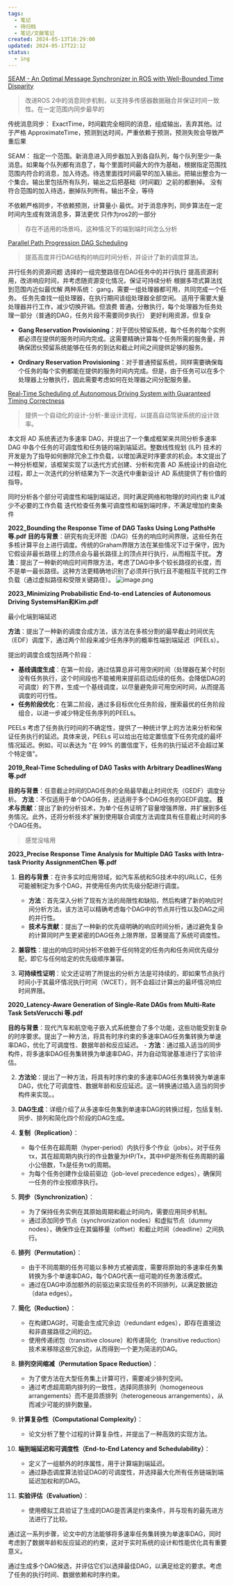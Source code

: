```yaml
---
tags:
  - 笔记
  - 待归档
  - 笔记/文献笔记
created: 2024-05-13T16:29:00
updated: 2024-05-17T22:12
status:
  - ing
---
```

[SEAM - An Optimal Message Synchronizer in ROS with Well-Bounded Time Disparity](SEAM%20-%20An%20Optimal%20Message%20Synchronizer%20in%20ROS%20with%20Well-Bounded%20Time%20Disparity.md)
> 改进ROS 2中的消息同步机制，以支持多传感器数据融合并保证时间一致性。在一定范围内同步最早的

传统消息同步：
ExactTime，时间戳完全相同的消息，组成输出，丢弃其他。过于严格
ApproximateTime，预测到达时间，严重依赖于预测，预测失败会导致严重后果

SEAM：
指定一个范围。新消息进入同步器加入到各自队列，每个队列至少一条消息。如果每个队列都有消息了，每个里面时间最大的作为基础，根据指定范围找范围内符合的消息，加入待选。待选里面找时间最早的加入输出。把输出整合为一个集合。输出里包括所有队列，输出之后把基础（时间戳）之前的都删掉。
没有符合范围的加入待选，删掉队列所有。输出不全，等待

不依赖严格同步，不依赖预测，计算量小
最优。对于消息序列，同步算法在一定时间内生成有效消息多，算法更优
只作为ros2的一部分


> 存在不适用的场景吗，这种情况下的端到端时间怎么分析


[Parallel Path Progression DAG Scheduling](../../03-research/10-DAG/Parallel%20Path%20Progression%20DAG%20Scheduling.md)

> 提高高度并行DAG结构的响应时间分析，并设计了新的调度算法。

并行任务的资源问题
选择的一组完整路径在DAG任务中的并行执行
提高资源利用，改进响应时间，并考虑随资源变化情况，保证可持续分析
根据多项式算法找到范围内近似最优解
两种系统：
gang，需要一组处理器都可用，共同完成一个任务。
任务先查找一组处理器，在执行期间该组处理器全部空闲。
适用于需要大量处理器并行工作，减少切换开销。但浪费
普通，分散执行，每个处理器为任务处理一部分（普通的DAG，任务片段不需要同步执行）
更好利用资源，但复杂

- **Gang Reservation Provisioning**：对于团伙预留系统，每个任务的每个实例都必须在提供的服务时间内完成。这需要精确计算每个任务所需的服务量，并确保团伙预留系统能够在任务的到达和截止时间之间提供足够的服务。

- **Ordinary Reservation Provisioning**：对于普通预留系统，同样需要确保每个任务的每个实例都能在提供的服务时间内完成。但是，由于任务可以在多个处理器上分散执行，因此需要考虑如何在处理器之间分配服务量。


[Real-Time Scheduling of Autonomous Driving System with Guaranteed Timing Correctness](Real-Time%20Scheduling%20of%20Autonomous%20Driving%20System%20with%20Guaranteed%20Timing%20Correctness.md)
> 提供一个自动化的设计-分析-重设计流程，以提高自动驾驶系统的设计效率。

本文将 AD 系统表述为多速率 DAG，并提出了一个集成框架来共同分析多速率 DAG 中各个任务的可调度性和任务链的端到端延迟。整数线性规划 (ILP) 技术的开发是为了指导如何删除冗余工作负载，以增加满足时序要求的机会。本文提出了一种分析框架，该框架实现了以迭代方式创建、分析和完善 AD 系统设计的自动化过程，即上一次迭代的分析结果为下一次迭代中重新设计 AD 系统提供了有价值的指导。

同时分析各个部分可调度性和端到端延迟，同时满足网络和物理的时间约束
ILP减少不必要的工作负载
迭代检查任务集可调度性和端到端时序，不满足增加约束条件


**2022_Bounding the Response Time of DAG Tasks Using Long PathsHe 等.pdf**
**目的与背景**：研究有向无环图（DAG）任务的响应时间界限，这些任务在多核计算平台上进行调度。传统的Graham界限方法在某些情况下过于保守，因为它假设非最长路径上的顶点会与最长路径上的顶点并行执行，从而相互干扰。
**方法**：提出了一种新的响应时间界限方法，考虑了DAG中多个较长路径的长度，而不是单一最长路径。这种方法更精确地识别了必须并行执行且不能相互干扰的工作负载（通过虚拟路径和受限关键路径）。
    ![image.png](https://raw.githubusercontent.com/wsm6636/pic/main/202405131624873.png)


**2023_Minimizing Probabilistic End-to-end Latencies of Autonomous Driving SystemsHan和Kim.pdf**

 最小化端到端延迟
 
**方法**：提出了一种新的调度合成方法，该方法在多核分割的最早截止时间优先（EDF）调度下，通过两个阶段来减少任务序列的概率性端到端延迟（PEELs）。

提出的调度合成包括两个阶段：
   - **基线调度生成**：在第一阶段，通过估算总非可用空闲时间（处理器在某个时刻没有任务执行，这个时间段也不能被用来提前启动后续的任务。会降低DAG的可调度）的下界，生成一个基线调度，以尽量避免非可用空闲时间，从而提高调度的可行性。
   - **任务阶段优化**：在第二阶段，通过多目标优化任务阶段，搜索最优的任务阶段组合，以进一步减少特定任务序列的PEELs。

PEELs 考虑了任务执行时间的不确定性，提供了一种统计学上的方法来分析和保证任务执行的延迟。具体来说，PEELs 可以给出在给定置信度下任务完成的最坏情况延迟。例如，可以表达为 "在 99% 的置信度下，任务的执行延迟不会超过某个特定值"。


**2019_Real-Time Scheduling of DAG Tasks with Arbitrary DeadlinesWang 等.pdf**
   
**目的与背景**：任意截止时间的DAG任务的全局最早截止时间优先（GEDF）调度分析。
**方法**：不仅适用于单个DAG任务，还适用于多个DAG任务的GEDF调度。
**技术与贡献**：提出了新的分析技术，为单个任务证明了容量增强界限，并扩展到多任务情况。此外，还将分析技术扩展到使用联合调度方法调度具有任意截止时间的多个DAG任务。

> 感觉没啥用


**2023_Precise Response Time Analysis for Multiple DAG Tasks with Intra-task Priority AssignmentChen 等.pdf**
    
1. **目的与背景**：在许多实时应用领域，如汽车系统和5G技术中的URLLC，任务可能被制定为多个DAG，并使用任务内优先级分配进行调度。
    - **方法**：首先深入分析了现有方法的局限性和缺陷，然后构建了新的响应时间分析方法，该方法可以精确考虑每个DAG中的节点并行性以及DAG之间的并行性。
    - **技术与贡献**：提出了一种新的优先级明确的响应时间分析，通过避免复杂的计算同时产生更紧密的DAG任务上限界限，显著提高了系统可调度性。

6. **兼容性**：提出的响应时间分析不依赖于任何特定的任务内和任务间优先级分配，即它与任何给定的优先级顺序兼容。

9. **可持续性证明**：论文还证明了所提出的分析方法是可持续的，即如果节点执行时间小于其最坏情况执行时间（WCET），则不会超过计算出的最坏情况响应时间界限。



**2020_Latency-Aware Generation of Single-Rate DAGs from Multi-Rate Task SetsVerucchi 等.pdf**
    
**目的与背景**：现代汽车和航空电子嵌入式系统整合了多个功能，这些功能受到复杂的时序要求。提出了一种方法，将具有时序约束的多速率DAG任务集转换为单速率DAG，优化了可调度性、数据年龄和反应延迟。
    - **方法**：通过插入适当的同步构件，将多速率DAG任务集转换为单速率DAG，并为自动驾驶基准进行了实验评估。
   

2. **方法论**：提出了一种方法，将具有时序约束的多速率DAG任务集转换为单速率DAG，优化了可调度性、数据年龄和反应延迟。这一转换通过插入适当的同步构件来实现。。

6. **DAG生成**：详细介绍了从多速率任务集到单速率DAG的转换过程，包括复制、同步、排列和简化四个阶段的DAG生成。

1. **复制（Replication）**：
   - 每个任务在超周期（hyper-period）内执行多个作业（jobs）。对于任务τx，其在超周期内执行的作业数量为HP/Tx，其中HP是所有任务周期的最小公倍数，Tx是任务τx的周期。
   - 为每个任务创建作业级前驱边（job-level precedence edges），确保同一任务的作业按顺序执行。

2. **同步（Synchronization）**：
   - 为了保持任务实例在其原始周期和截止时间内，需要应用同步机制。
   - 通过添加同步节点（synchronization nodes）和虚拟节点（dummy nodes），确保作业在其偏移量（offset）和截止时间（deadline）之间执行。

3. **排列（Permutation）**：
   - 由于不同周期的任务可能以多种方式被调度，需要将原始的多速率任务集转换为多个单速率DAG，每个DAG代表一组可能的任务激活模式。
   - 通过在DAG中添加额外的前驱边来实现任务的不同排列，以满足数据边（data edges）。

4. **简化（Reduction）**：
   - 在构建DAG时，可能会生成冗余边（redundant edges），即存在直接边和非直接路径之间的边。
   - 使用传递闭包（transitive closure）和传递简化（transitive reduction）技术来移除这些冗余边，从而得到一个更为简洁的DAG。

5. **排列空间缩减（Permutation Space Reduction）**：
   - 为了使方法在大型任务集上计算可行，需要减少排列空间。
   - 通过考虑超周期内排列的一致性，选择同质排列（homogeneous arrangements）而不是异质排列（heterogeneous arrangements），从而减少可能的排列数量。

6. **计算复杂性（Computational Complexity）**：
   - 论文分析了整个过程的计算复杂性，并提出了一种高效的实现方法。

7. **端到端延迟和可调度性（End-to-End Latency and Schedulability）**：
   - 定义了一组额外的时序属性，用于计算端到端延迟。
   - 通过静态调度算法验证DAG的可调度性，并选择最大化所有任务链端到端延迟加权和的DAG。

8. **实验评估（Evaluation）**：
   - 使用模拟工具验证了生成的DAG是否满足约束条件，并与现有的最先进方法进行了比较。

通过这一系列步骤，论文中的方法能够将多速率任务集转换为单速率DAG，同时考虑到了数据年龄和反应延迟的约束，这对于实时系统的设计和性能优化具有重要意义。

通过生成多个DAG候选，并评估它们以选择最佳DAG，以满足给定的要求。考虑了任务的执行时间、数据依赖和时序约束。



